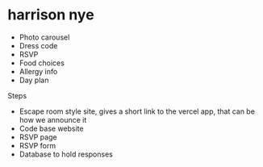# harrison nye

- Photo carousel
- Dress code
- RSVP
- Food choices
- Allergy info
- Day plan

Steps

- Escape room style site, gives a short link to the vercel app, that can be how we announce it
- Code base website
- RSVP page
- RSVP form
- Database to hold responses

